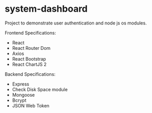 # system-dashboard

Project to demonstrate user authentication and node js os modules.

Frontend Specifications:
<ul>
  <li>React</li> 
  <li>React Router Dom</li> 
  <li>Axios</li> 
  <li>React Bootstrap</li>
  <li>React ChartJS 2</li>
</ul>

Backend Specifications:
<ul>
  <li>Express</li>
  <li>Check Disk Space module</li>
  <li>Mongoose</li>
  <li>Bcrypt</li>
  <li>JSON Web Token</li>
</ul>
